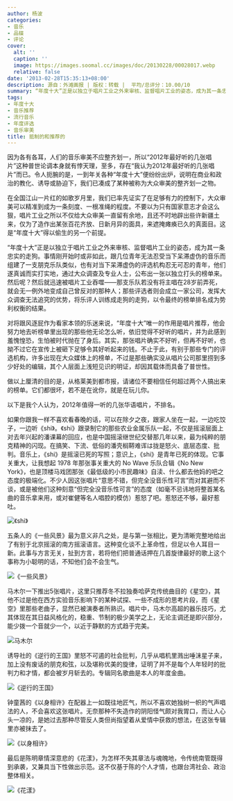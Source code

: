 ```yaml
---
author: 杨波
categories:
- 音乐
- 品碟
- 评论
cover:
  alt: ''
  caption: ''
  image: https://images.soomal.cc/images/doc/20130228/00028017.webp
  relative: false
date: '2013-02-28T15:35:13+08:00'
description: 源自：外滩画报 | 版权：转载 |  平均/总评分：10.00/10
summary: “年度十大”正是以独立于唱片工业之外来审核、监督唱片工业的姿态，成为其一条忠实的走狗。事情刚开始时或非如此，跟几位青年无法忍受当下呆滞虚伪的音乐而组建了一支朋克乐队类似，也有对当下呆滞虚伪的评选机构忍无可忍的青年，他们遂真诚而实打实地，通过大众调查及专业人士，公布出一张以独立打头的榜单来。然后呢？然后就迅速被唱片工业吞噬……
tags:
- 年度十大
- 音乐推荐
- 流行音乐
- 年度评选
- 音乐审美
title: 抵制的和推荐的
---
```


因为各有各耳，人们的音乐审美不应整齐划一，所以“2012年最好听的几张唱片”这种普世论调本身就有悖天理，至多，存在“我认为2012年最好听的几张唱片”而已。令人扼腕的是，一到年关各种“年度十大”便纷纷出炉，说明在商业和政治的教化、诱导或胁迫下，我们已凑成了某种被称为大众审美的整齐划一之物。

在全国江山一片红的如歌岁月里，我们已率先证实了在足够有力的控制下，大众审美可以精准到成为一条刻度、一根准绳的程度。不要以为只有国家意志才会这么狠，唱片工业之所以不仅给大众审美一直留有余地，且还不时地辟出些许新疆土来，仅为了造作出某张百花齐放、日新月异的面具，来遮掩瘫痪已久的真面目。这是“年度十大”得以偷生的另一个前提。

“年度十大”正是以独立于唱片工业之外来审核、监督唱片工业的姿态，成为其一条忠实的走狗。事情刚开始时或非如此，跟几位青年无法忍受当下呆滞虚伪的音乐而组建了一支朋克乐队类似，也有对当下呆滞虚伪的评选机构忍无可忍的青年，他们遂真诚而实打实地，通过大众调查及专业人士，公布出一张以独立打头的榜单来。然后呢？然后就迅速被唱片工业吞噬――那支乐队若没有将主唱在28岁前弄死，就会无一例外地变成自己曾反对的那种人；那些评选者则会成立一家公司，发挥大众调查无法追究的优势，将乐评人训练成走狗的走狗，以令最终的榜单排名成为势利权衡的结果。

对将跟风逐屁作为看家本领的乐迷来说，“年度十大”唯一的作用是唱片推荐，他会努力地去听榜单里出现的那些他无论怎么听，依旧觉得不好听的唱片，并为此感到羞愧惶恐，生怕被时代抛在了身后。其实，那张唱片确实不好听，但再不好听，也拗不过它在宣传上被砸下足够令其好听起来的钱。不止于此，有别于那些专门的评选机构，许多出现在大众媒体上的榜单，不过是那些确实没从唱片公司那里捞到多少好处的编辑，其个人层面上浅短见识的明证，却因其载体而具备了普世性。

做以上厘清的目的是，从格莱美到都市报，请诸位不要相信任何超过两个人搞出来的榜单。它们都很坏，若不是在讹你，就是在玩儿你。

以下是我个人认为，2012年值得一听的几张华语唱片，不排名。

如果你跟我一样不喜欢看春晚的话，可以在除夕之夜，跟家人坐在一起，一边吃饺子，一边听《shi》。《shi》跟录制它的那些农业金属乐队一起，不仅是摇滚层面上对去年兴起的潘课幕的回应，也是中国摇滚继世纪交替那几年以来，最为纯粹的朋克精神的闪现。在搞笑、下流、低俗的潘壳榈鞯难诨は拢是怒火、底层态度、批判。音乐上，《shi》是摇滚已死的写照；意识上，《shi》是青年已死的体现。它事关重大，让我想起 1978 年那张事关重大的 No Wave 乐队合辑《No New York》，也是顶楼马戏团那张《最低级的小市民趣味》自渎、什么都去他妈的吧之态度的极端化。不少人因这张唱片“意思不错，但完全没音乐性可言”而对其避而不谈，或是被他们这种刻意“但完全没音乐性可言”的态度（如毫不忌讳地将整首某名曲的音乐拿来用，或对崔健等名人唱腔的模仿）惹怒了吧。惹怒还不够，最好惹吐。

![《shi》](https://images.soomal.cc/images/doc/20130228/00028012.webp)





五条人的《一些风景》最为意义非凡之处，是与第一张相比，更为清晰完整地给出了有别于北京摇滚的南方摇滚语言。这种变化谈不上革命性，但足以令人耳目一新。此事与方言无关，扯到方言，若将他们把普通话押在几首旋律最好的歌上这个事称为小聪明的话，不知他们会不会生气。

![《一些风景》](https://images.soomal.cc/images/doc/20130228/00028013.webp)





马木尔一下推出5张唱片，这里只推荐冬不拉独奏哈萨克传统曲目的《星空》，其他不过是他在西方实验音乐影响下的某种试探、一些不成形的思考片段，而《星空》里那些老曲子，显然已被演奏者所熟识。唱片中，马木尔高超的器乐技巧，尤其体现在其日益风格化的，稳重、节制的极少美学之上，无论主调还是即兴部分，能少拨一个音就少一个，以近于静默的方式趋于完美。

![马木尔](https://images.soomal.cc/images/doc/20130228/00028014.webp)





诱导社的《逆行的王国》里怒不可遏的社会批判，几乎从唱机里溅出唾沫星子来，加上没有废话的朋克和弦，以及堪称优美的旋律，证明了并不是每个人年轻时的批判力和才情，都会被岁月斩去的。专辑同名歌曲是本人的年度金曲。

![《逆行的王国》](https://images.soomal.cc/images/doc/20130228/00028015.webp)





钟童茜的《以身相许》在配器上一如既往地匠气，所以不喜欢她独树一帜的气声唱法的人，不会喜欢这张唱片。无奈那种不失造作的阴阳怪气颇对我胃口，而让人心头一凉的，是她过去那种尽管反人类但尚指望着从爱情中获救的想法，在这张专辑里亦被抹去了。

![《以身相许》](https://images.soomal.cc/images/doc/20130228/00028016.webp)





最后是陈明章情深意悲的《花漾》，为怎样不失其章法与魂魄地，令传统南管既得到承袭，又兼具当下性做出示范。这不仅基于陈的个人才情，也跟台湾社会、政治整体相关。

![《花漾》](https://images.soomal.cc/images/doc/20130228/00028017.webp)
